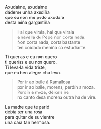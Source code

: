 Axudaime, axudaime<br>dádeme unha axudiña<br>que eu non me podo axudare<br>desta miña gargantiña

>Hai que virala, hai que virala<br>a navalla de Pepe non corta nada.<br>Non corta nada, corta bastante<br>ten coidado meniña co estudiante.

Ti querías e eu non quero<br>ti querías e eu non quero.<br>Ti leva-la vida triste,<br>que eu ben alegre cha levo.

>Por ir ao baile á Ramallosa<br>por ir ao baile, morena, perdín a moza.<br>Perdín a moza, déixala ire<br>no canto desa morena outra ha de vire.

La madre que te parió<br>debía ser una rosa<br>para quitar de su vientre<br>una cara tan hermosa.